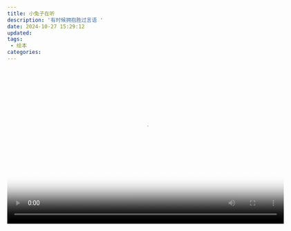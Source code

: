 ```yaml
---
title: 小兔子在听
description: '有时候拥抱胜过言语 '
date: 2024-10-27 15:29:12
updated:
tags:
 - 绘本
categories:
---
```

<video width="640" height="360" controls="controls" poster="/images/小兔子在听/therabbitlistened.jpg" >
<source src="https://pub-fc357e9fb3f444e694b227ed64be66b9.r2.dev/therabbitlistened/TheRabbitListened.mp4" type="video/mp4">
<track label="English-中文" kind="subtitles" srclang="en-zh" src="/images/小兔子在听/therabbitlistened.vtt" default>
</video>